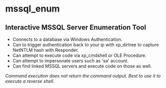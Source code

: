 # mssql_enum

## Interactive MSSQL Server Enumeration Tool

* Connects to a database via Windows Authentication.
* Can to trigger authentication back to your ip with xp_dirtree to capture NetNTLM hash with Responder.
* Can attempt to execute code via xp_cmdshell or OLE Procedure.
* Can attempt to impersonate users such as 'sa' account.
* Can find linked MSSQL servers and execute code on those as well.

_Command execution does not return the command output. Best to use it to execute a reverse shell._
